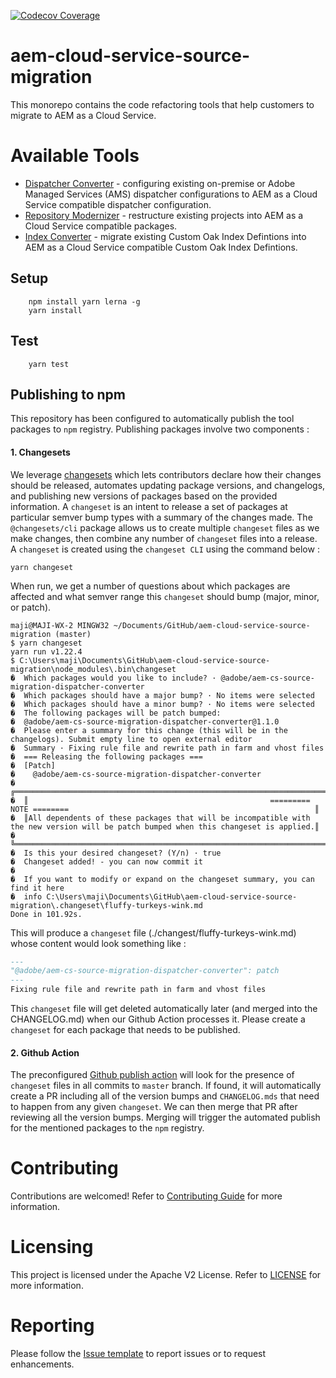 <!--
Copyright 2020 Adobe. All rights reserved.
This file is licensed to you under the Apache License, Version 2.0 (the "License");
you may not use this file except in compliance with the License. You may obtain a copy
of the License at http://www.apache.org/licenses/LICENSE-2.0

Unless required by applicable law or agreed to in writing, software distributed under
the License is distributed on an "AS IS" BASIS, WITHOUT WARRANTIES OR REPRESENTATIONS
OF ANY KIND, either express or implied. See the License for the specific language
governing permissions and limitations under the License.
-->
[![Codecov Coverage](https://img.shields.io/codecov/c/github/dichaudhary/aem-cloud-service-source-migration/master.svg?style=flat-square)](https://codecov.io/gh/dichaudhary/aem-cloud-service-source-migration)
# aem-cloud-service-source-migration

This monorepo contains the code refactoring tools that help customers to migrate to AEM as a
 Cloud Service.

# Available Tools
-   [Dispatcher Converter](./packages/dispatcher-converter) - configuring existing on-premise or
 Adobe Managed Services (AMS) dispatcher configurations to AEM as a Cloud Service compatible
 dispatcher configuration.
-   [Repository Modernizer](./packages/repository-modernizer) - restructure existing projects
  into AEM as a Cloud Service compatible packages.
-   [Index Converter](./packages/index-converter) - migrate existing Custom Oak Index Defintions 
  into AEM as a Cloud Service compatible Custom Oak Index Defintions.

## Setup
```
    npm install yarn lerna -g
    yarn install
```
        
## Test
```
    yarn test
```

## Publishing to npm
This repository has been configured to automatically publish the tool packages to `npm` registry.
 Publishing packages involve two components :
#### 1. Changesets
We leverage [changesets](https://github.com/atlassian/changesets) which lets contributors declare
 how their changes should be released, automates updating package versions, and changelogs, and
  publishing new versions of packages based on the provided information.
A `changeset` is an intent to release a set of packages at particular semver bump types with a
 summary of the changes made.
The `@changesets/cli` package allows us to create multiple `changeset` files as we make changes,
 then combine any number of `changeset` files into a release. A `changeset` is created using the
  `changeset CLI` using the command below :
```
yarn changeset
```
When run, we get a number of questions about which packages are affected and what semver range
 this `changeset` should bump (major, minor, or patch).
```shell script
maji@MAJI-WX-2 MINGW32 ~/Documents/GitHub/aem-cloud-service-source-migration (master)
$ yarn changeset
yarn run v1.22.4
$ C:\Users\maji\Documents\GitHub\aem-cloud-service-source-migration\node_modules\.bin\changeset
�  Which packages would you like to include? · @adobe/aem-cs-source-migration-dispatcher-converter
�  Which packages should have a major bump? · No items were selected
�  Which packages should have a minor bump? · No items were selected
�  The following packages will be patch bumped:
�  @adobe/aem-cs-source-migration-dispatcher-converter@1.1.0
�  Please enter a summary for this change (this will be in the changelogs). Submit empty line to open external editor
�  Summary · Fixing rule file and rewrite path in farm and vhost files
�  === Releasing the following packages ===
�  [Patch]
�    @adobe/aem-cs-source-migration-dispatcher-converter
�  ╔════════════════════════════════════════════════════════════════════════════════════════════════════════════════════════════════════╗
�  ║                                                      ========= NOTE ========                                                       ║
�  ║All dependents of these packages that will be incompatible with the new version will be patch bumped when this changeset is applied.║
�  ╚════════════════════════════════════════════════════════════════════════════════════════════════════════════════════════════════════╝
�  Is this your desired changeset? (Y/n) · true
�  Changeset added! - you can now commit it
�
�  If you want to modify or expand on the changeset summary, you can find it here
�  info C:\Users\maji\Documents\GitHub\aem-cloud-service-source-migration\.changeset\fluffy-turkeys-wink.md
Done in 101.92s.
```
This will produce a `changeset` file (./changest/fluffy-turkeys-wink.md) whose content would look something like :
```markdown
---
"@adobe/aem-cs-source-migration-dispatcher-converter": patch
---
Fixing rule file and rewrite path in farm and vhost files
```
This `changeset` file will get deleted automatically later (and merged into the CHANGELOG.md) when our
 Github Action processes it. Please create a `changeset` for each package that needs to be published.

#### 2. Github Action
The preconfigured [Github publish action](https://github.com/adobe/aem-cloud-service-source-migration/blob/master/.github/workflows/publish.yml)
 will look for the presence of `changeset` files in all commits to `master` branch. If found, it
 will automatically create a PR including all of the version bumps and `CHANGELOG.mds` that need
 to happen from any given `changeset`. We can then merge that PR after reviewing all the version bumps.
 Merging will trigger the automated publish for the mentioned packages to the `npm` registry.

# Contributing

Contributions are welcomed! Refer to [Contributing Guide](../../CONTRIBUTING.md) for more information.

# Licensing

This project is licensed under the Apache V2 License. Refer to [LICENSE](../../LICENSE) for more information.


# Reporting

Please follow the [Issue template](ISSUE_TEMPLATE.md) to report issues or to request enhancements.
